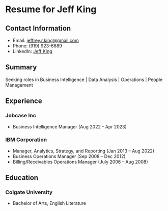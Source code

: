 # Resume for Jeff King

## Contact Information
- Email: jeffrey.r.king@gmail.com
- Phone: (919) 923-6689
- LinkedIn: [Jeff King](https://www.linkedin.com/in/jeffking99/)

## Summary
Seeking roles in Business Intelligence | Data Analysis | Operations | People Management

## Experience
### Jobcase Inc
- Business Intelligence Manager (Aug 2022 - Apr 2023)
### IBM Corporation  
- Manager, Analytics, Strategy, and Reporting (Jan 2013 – Aug 2022)
- Business Operations Manager (Sep 2008 – Dec 2012)
- Billing/Receivables Operations Manager (July 2006 – Aug 2008)
 
## Education
### Colgate University 
- Bachelor of Arts, English Literature
 


